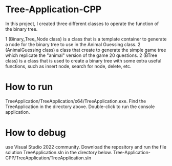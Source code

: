 # Tree-Application-CPP

In this project, I created three different classes to operate the function of the binary tree.

1 (Binary_Tree_Node class) is a class that is a template container to generate a node for the binary tree to use in the Animal Guessing class.
2 (AnimalGuessing class) a class that create to generate the simple game tree which replicate the "animal" version of the game 20 questions.
2 (BTree class) is a class that is used to create a binary tree with some extra useful functions, such as insert node, search for node, delete, etc.

# How to run
TreeApplication/TreeApplication/x64/TreeApplication.exe.
Find the TreeApplication in the directory above. Double-click to run the console application.

# How to debug
use Visual Studio 2022 community. Download the repository and run the file solution TreeApplication.sln in the directory below.
Tree-Application-CPP/TreeApplication/TreeApplication.sln
